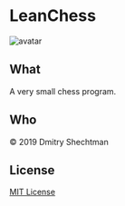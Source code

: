 # LeanChess

![avatar](https://secure.gravatar.com/avatar/5f79d29ddd71d9757723cb4b51cc424e)

## What
A very small chess program.

## Who
© 2019 Dmitry Shechtman

## License
[MIT License](https://mit-license.org)
